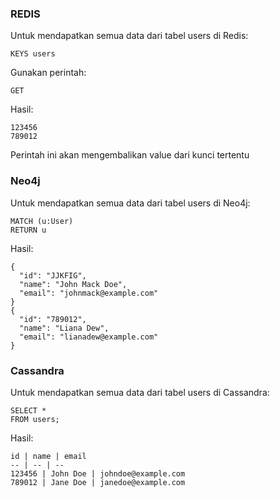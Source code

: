### REDIS

Untuk mendapatkan semua data dari tabel users di Redis:

```shell
KEYS users
```

Gunakan perintah:
```shell
GET
```

Hasil:
```
123456
789012
```

Perintah ini akan mengembalikan value dari kunci tertentu

### Neo4j

Untuk mendapatkan semua data dari tabel users di Neo4j:

```shell
MATCH (u:User)
RETURN u
```

Hasil:
```
{
  "id": "JJKFIG",
  "name": "John Mack Doe",
  "email": "johnmack@example.com"
}
{
  "id": "789012",
  "name": "Liana Dew",
  "email": "lianadew@example.com"
}
```

### Cassandra

Untuk mendapatkan semua data dari tabel users di Cassandra:

```shell
SELECT *
FROM users;
```

Hasil:
```
id | name | email
-- | -- | --
123456 | John Doe | johndoe@example.com
789012 | Jane Doe | janedoe@example.com
```